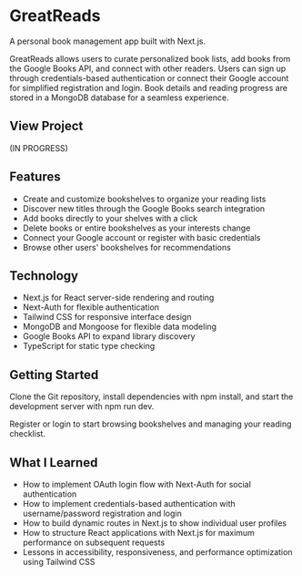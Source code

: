 # GreatReads
A personal book management app built with Next.js.

GreatReads allows users to curate personalized book lists, add books from the Google Books API, and connect with other readers. Users can sign up through credentials-based authentication or connect their Google account for simplified registration and login. Book details and reading progress are stored in a MongoDB database for a seamless experience.

## View Project
(IN PROGRESS)

## Features
- Create and customize bookshelves to organize your reading lists
- Discover new titles through the Google Books search integration
- Add books directly to your shelves with a click
- Delete books or entire bookshelves as your interests change
- Connect your Google account or register with basic credentials
- Browse other users' bookshelves for recommendations

## Technology
- Next.js for React server-side rendering and routing
- Next-Auth for flexible authentication
- Tailwind CSS for responsive interface design
- MongoDB and Mongoose for flexible data modeling
- Google Books API to expand library discovery
- TypeScript for static type checking
  
## Getting Started
Clone the Git repository, install dependencies with npm install, and start the development server with npm run dev.

Register or login to start browsing bookshelves and managing your reading checklist.

## What I Learned
- How to implement OAuth login flow with Next-Auth for social authentication
- How to implement credentials-based authentication with username/password registration and login
- How to build dynamic routes in Next.js to show individual user profiles
- How to structure React applications with Next.js for maximum performance on subsequent requests
- Lessons in accessibility, responsiveness, and performance optimization using Tailwind CSS
